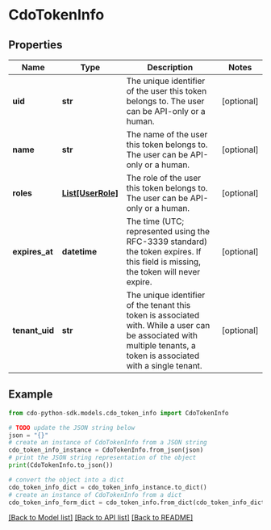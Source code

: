 # CdoTokenInfo


## Properties

Name | Type | Description | Notes
------------ | ------------- | ------------- | -------------
**uid** | **str** | The unique identifier of the user this token belongs to. The user can be API-only or a human. | [optional] 
**name** | **str** | The name of the user this token belongs to. The user can be API-only or a human. | [optional] 
**roles** | [**List[UserRole]**](UserRole.md) | The role of the user this token belongs to. The user can be API-only or a human. | [optional] 
**expires_at** | **datetime** | The time (UTC; represented using the RFC-3339 standard) the token expires. If this field is missing, the token will never expire. | [optional] 
**tenant_uid** | **str** | The unique identifier of the tenant this token is associated with. While a user can be associated with multiple tenants, a token is associated with a single tenant. | [optional] 

## Example

```python
from cdo-python-sdk.models.cdo_token_info import CdoTokenInfo

# TODO update the JSON string below
json = "{}"
# create an instance of CdoTokenInfo from a JSON string
cdo_token_info_instance = CdoTokenInfo.from_json(json)
# print the JSON string representation of the object
print(CdoTokenInfo.to_json())

# convert the object into a dict
cdo_token_info_dict = cdo_token_info_instance.to_dict()
# create an instance of CdoTokenInfo from a dict
cdo_token_info_form_dict = cdo_token_info.from_dict(cdo_token_info_dict)
```
[[Back to Model list]](../README.md#documentation-for-models) [[Back to API list]](../README.md#documentation-for-api-endpoints) [[Back to README]](../README.md)



